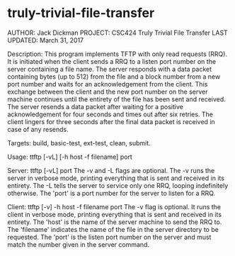 # truly-trivial-file-transfer

AUTHOR:		Jack Dickman
PROJECT:	CSC424 Truly Trivial File Transfer
LAST UPDATED:	March 31, 2017


Description:	This program implements TFTP with only read requests (RRQ). It is initiated when the client
		sends a RRQ to a listen port number on the server containing a file name. The server responds 
		with a data packet containing bytes (up to 512) from the file and a block number from a new 
		port number and waits for an acknowledgement from the client. This exchange between the client 
		and the new port number on the server machine continues until the entirety of the file has 
		been sent and received. The server resends a data packet after waiting for a positive
		acknowledgement for four seconds and times out after six retries. The client lingers for three
		seconds after the final data packet is received in case of any resends.

Targets:	build, basic-test, ext-test, clean, submit.

Usage:		ttftp [-vL] [-h host -f filename] port

Server:		ttftp [-vL] port
		The -v and -L flags are optional. The -v runs the server in verbose mode, printing everything
		that is sent and received in its entirety. The -L tells the server to service only one RRQ, 
		looping indefinitely otherwise. The 'port' is a port number for the server to listen for a RRQ.

Client:		ttftp [-v] -h host -f filename port
       		The -v flag is optional. It runs the client in verbose mode, printing everything that is sent
		and received in its entirety. The 'host' is the name of the server machine to send the 
		RRQ to. The 'filename' indicates the name of the file in the server directory to be requested. 
		The 'port' is the listen port number on the server and must match the number given in the 
		server command.
